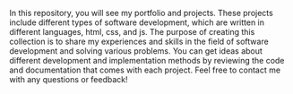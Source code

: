 In this repository, you will see my portfolio and projects. These projects include different types of software development, which are written in different languages, html, css, and js. The purpose of creating this collection is to share my experiences and skills in the field of software development and solving various problems.
You can get ideas about different development and implementation methods by reviewing the code and documentation that comes with each project. Feel free to contact me with any questions or feedback!
